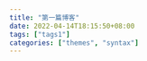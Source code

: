 ```yaml
---
title: "第一篇博客"
date: 2022-04-14T18:15:50+08:00
tags: ["tags1"]
categories: ["themes", "syntax"]
---
```


